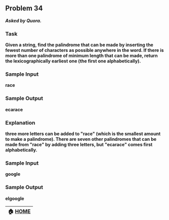 ## Problem 34
***Asked by Quora.***
### Task
**Given a string, find the palindrome that can be made by inserting the fewest number of characters as possible anywhere in the word. If there is more than one palindrome of minimum length that can be made, return the lexicographically earliest one (the first one alphabetically).**
### Sample Input
**race**
### Sample Output
**ecarace**
### Explanation
**three more letters can be added to "race" (which is the smallest amount to make a palindrome). There are seven other palindromes that can be made from "race" by adding three letters, but "ecarace" comes first alphabetically.**
### Sample Input
**google**
### Sample Output
**elgoogle**

|**:house: [HOME](https://github.com/theInvincible/Daily-Coding-Problem/)**|
|--------------------------------------------------------------------------|
